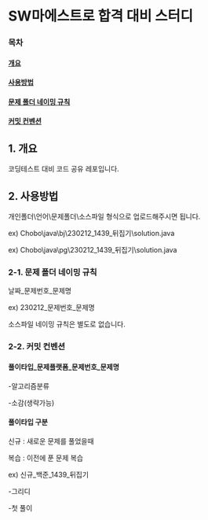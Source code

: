 # SW마에스트로 합격 대비 스터디

### 목차
#### [개요](#1-개요)
#### [사용방법](#2-사용방법)
#### [문제 폴더 네이밍 규칙](#2-1-문제-폴더-네이밍-규칙)
#### [커밋 컨벤션](#2-2-커밋-컨벤션)

## 1. 개요


코딩테스트 대비 코드 공유 레포입니다.


## 2. 사용방법
개인폴더\언어\문제폴더\소스파일 형식으로 업로드해주시면 됩니다.


ex)
Chobo\java\bj\230212_1439_뒤집기\solution.java


ex)
Chobo\java\pg\230212_1439_뒤집기\solution.java

### 2-1. 문제 폴더 네이밍 규칙
 날짜_문제번호_문제명
 
 
 ex)
 230212_문제번호_문제명
 
 
 소스파일 네이밍 규칙은 별도로 없습니다.
 
 ### 2-2. 커밋 컨벤션
 
 #### 풀이타입_문제플랫폼_문제번호_문제명
 -알고리즘분류
 
 -소감(생략가능)
 
 #### 풀이타입 구분
 신규 : 새로운 문제를 풀었을때
 
 복습 : 이전에 푼 문제 복습
 
 ex)
 신규_백준_1439_뒤집기
 
 -그리디
 
 -첫 풀이
